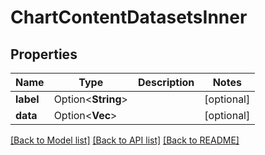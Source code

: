 # ChartContentDatasetsInner

## Properties

Name | Type | Description | Notes
------------ | ------------- | ------------- | -------------
**label** | Option<**String**> |  | [optional]
**data** | Option<**Vec<f64>**> |  | [optional]

[[Back to Model list]](../README.md#documentation-for-models) [[Back to API list]](../README.md#documentation-for-api-endpoints) [[Back to README]](../README.md)


